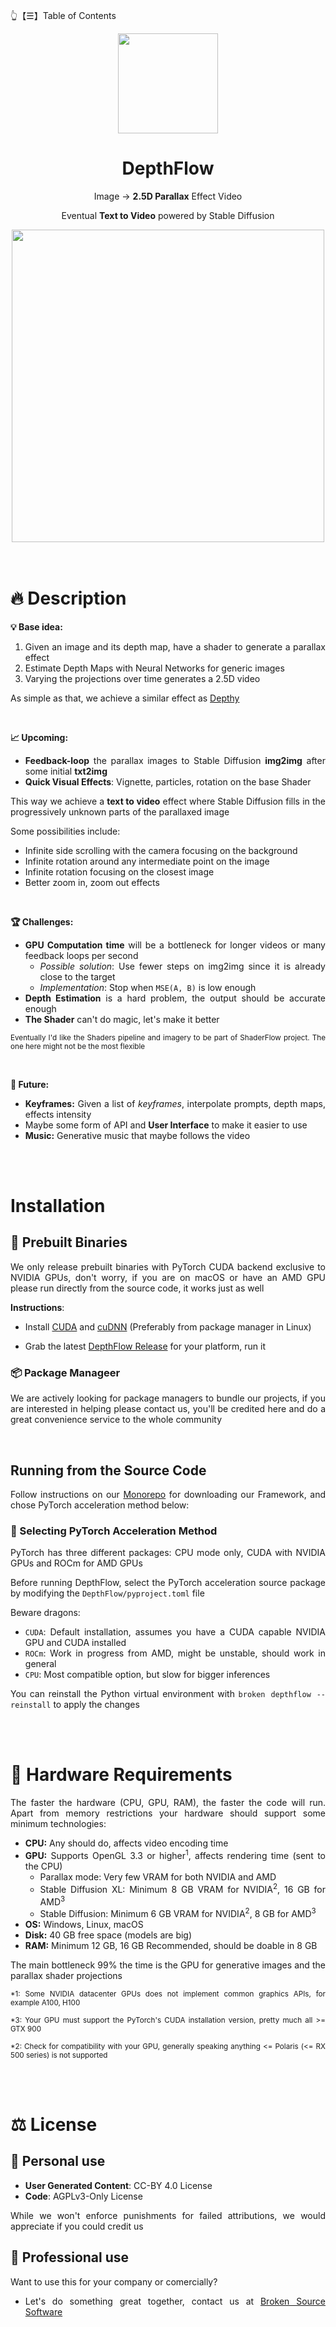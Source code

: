 👆【☰】Table of Contents

<div align="justify">

<div align="center">
  <img src="https://github.com/BrokenSource/DepthFlow/assets/29046864/9ea5fbd4-4f3e-4742-9a36-d6b8b6f02b65" width="160">

  <h1>DepthFlow</h1>

  Image → **2.5D Parallax** Effect Video

  Eventual **Text to Video** powered by Stable Diffusion

  <img src="https://api.star-history.com/svg?repos=BrokenSource/DepthFlow&type=Timeline" width=500/>
</div>


<br/>
<br/>

# 🔥 Description

**💡 Base idea:**
1. Given an image and its depth map, have a shader to generate a parallax effect
2. Estimate Depth Maps with Neural Networks for generic images
3. Varying the projections over time generates a 2.5D video

As simple as that, we achieve a similar effect as [Depthy](https://depthy.stamina.pl)

<br/>

**📈 Upcoming:**
- **Feedback-loop** the parallax images to Stable Diffusion **img2img** after some initial **txt2img**
- **Quick Visual Effects**: Vignette, particles, rotation on the base Shader

This way we achieve a **text to video** effect where Stable Diffusion fills in the progressively unknown parts of the parallaxed image

Some possibilities include:
- Infinite side scrolling with the camera focusing on the background
- Infinite rotation around any intermediate point on the image
- Infinite rotation focusing on the closest image
- Better zoom in, zoom out effects

<br/>

**🏆 Challenges:**
- **GPU Computation time** will be a bottleneck for longer videos or many feedback loops per second
  - _Possible solution_: Use fewer steps on img2img since it is already close to the target
  - _Implementation_: Stop when `MSE(A, B)` is low enough
- **Depth Estimation** is a hard problem, the output should be accurate enough
- **The Shader** can't do magic, let's make it better

<sub>Eventually I'd like the Shaders pipeline and imagery to be part of ShaderFlow project. The one here might not be the most flexible</sub>

<br/>

**👑 Future:**
- **Keyframes:** Given a list of _keyframes_, interpolate prompts, depth maps, effects intensity
- Maybe some form of API and **User Interface** to make it easier to use
- **Music:** Generative music that maybe follows the video



<br/>
<br/>

# Installation

## 🔮 Prebuilt Binaries
We only release prebuilt binaries with PyTorch CUDA backend exclusive to NVIDIA GPUs, don't worry, if you are on macOS or have an AMD GPU please run directly from the source code, it works just as well

**Instructions**:

- Install [CUDA](https://developer.nvidia.com/cuda-downloads) and [cuDNN](https://developer.nvidia.com/cudnn) (Preferably from package manager in Linux)

- Grab the latest [DepthFlow Release](https://github.com/BrokenSource/DepthFlow/releases/latest) for your platform, run it



### 📦 Package Manageer
We are actively looking for package managers to bundle our projects, if you are interested in helping please contact us, you'll be credited here and do a great convenience service to the whole community

<br/>

## Running from the Source Code
Follow instructions on our [Monorepo](https://github.com/BrokenSource/BrokenSource) for downloading our Framework, and chose PyTorch acceleration method below:


### 🔦 Selecting PyTorch Acceleration Method
PyTorch has three different packages: CPU mode only, CUDA with NVIDIA GPUs and ROCm for AMD GPUs

Before running DepthFlow, select the PyTorch acceleration source package by modifying the `DepthFlow/pyproject.toml` file

Beware dragons:
- `CUDA`: Default installation, assumes you have a CUDA capable NVIDIA GPU and CUDA installed
- `ROCm`: Work in progress from AMD, might be unstable, should work in general
- `CPU`: Most compatible option, but slow for bigger inferences

You can reinstall the Python virtual environment with `broken depthflow --reinstall` to apply the changes


<br/>
<br/>

# 🚧 Hardware Requirements
The faster the hardware (CPU, GPU, RAM), the faster the code will run. Apart from memory restrictions your hardware should support some minimum technologies:

- **CPU:** Any should do, affects video encoding time
- **GPU:** Supports OpenGL 3.3 or higher<sup>1</sup>, affects rendering time (sent to the CPU)
  - Parallax mode: Very few VRAM for both NVIDIA and AMD
  - Stable Diffusion XL: Minimum 8 GB VRAM for NVIDIA<sup>2</sup>, 16 GB for AMD<sup>3</sup>
  - Stable Diffusion: Minimum 6 GB VRAM for NVIDIA<sup>2</sup>, 8 GB for AMD<sup>3</sup>
- **OS:** Windows, Linux, macOS
- **Disk:** 40 GB free space (models are big)
- **RAM:** Minimum 12 GB, 16 GB Recommended, should be doable in 8 GB

The main bottleneck 99% the time is the GPU for generative images and the parallax shader projections

<sub>*1: Some NVIDIA datacenter GPUs does not implement common graphics APIs, for example A100, H100</sub>

<sub>*3: Your GPU must support the PyTorch's CUDA installation version, pretty much all >= GTX 900 </sub>

<sub>*2: Check for compatibility with your GPU, generally speaking anything <= Polaris (<= RX 500 series) is not supported</sub>



<br/>
<br/>

# ⚖️ License

## 👤 Personal use
- **User Generated Content**: CC-BY 4.0 License
- **Code**: AGPLv3-Only License

While we won't enforce punishments for failed attributions, we would appreciate if you could credit us

## 🎩 Professional use
Want to use this for your company or comercially?

- Let's do something great together, contact us at [Broken Source Software](https://github.com/BrokenSource)

</div>